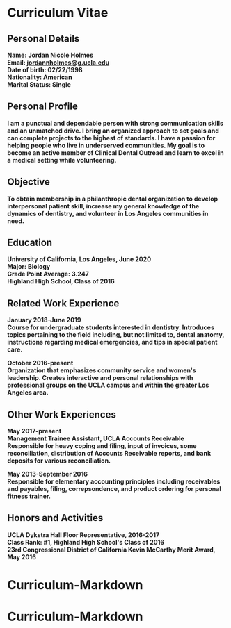 # Curriculum Vitae

## Personal Details

**Name: Jordan Nicole Holmes** <br>
**Email: jordannholmes@g.ucla.edu** <br>
**Date of birth: 02/22/1998**  <br>
**Nationality: American**  <br>
**Marital Status: Single**  <br>

## Personal Profile

**I am a punctual and dependable person with strong communication skills and an unmatched drive. I bring an organized approach to set goals and can complete projects to the highest of standards. I have a passion for helping people who live in underserved communities. My goal is to become an active member of Clinical Dental Outread and learn to excel in a medical setting while volunteering.** <br>

## Objective

**To obtain membership in a philanthropic dental organization to develop interpersonal patient skill, increase my general knowledge of the dynamics of dentistry, and volunteer in Los Angeles communities in need.** <br>

## Education

**University of California, Los Angeles, June 2020** <br>
**Major: Biology** <br>
**Grade Point Average: 3.247** <br>
**Highland High School, Class of 2016** <br>

## Related Work Experience

**January 2018-June 2019** <br>
**Course for undergraduate students interested in dentistry. Introduces topics pertaining to the field including, but not limited to, dental anatomy, instructions regarding medical emergencies, and tips in special patient care.** <br>

**October 2016-present** <br>
**Organization that emphasizes community service and women's leadership. Creates interactive and personal relationships with professional groups on the UCLA campus and within the greater Los Angeles area.** <br>

## Other Work Experiences

**May 2017-present** <br>
**Management Trainee Assistant, UCLA Accounts Receivable** <br>
**Responsible for heavy coping and filing, input of invoices, some reconciliation, distribution of Accounts Receivable reports, and bank deposits for various reconciliation.** <br>

**May 2013-September 2016** <br>
**Responsible for elementary accounting principles including receivables and payables, filing, correpsondence, and product ordering for personal fitness trainer.** <br>

## Honors and Activities

**UCLA Dykstra Hall Floor Representative, 2016-2017** <br>
**Class Rank: #1, Highland High School's Class of 2016** <br>
**23rd Congressional District of California Kevin McCarthy Merit Award, May 2016** <br>
# Curriculum-Markdown
# Curriculum-Markdown

